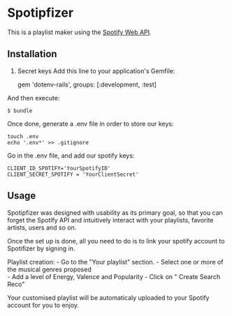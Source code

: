 # Spotipfizer

This is a playlist maker using the [Spotify Web API](https://developer.spotify.com/web-api).



## Installation

1. Secret keys
Add this line to your application's Gemfile:

    gem 'dotenv-rails', groups: [:development, :test]

And then execute:

    $ bundle

Once done, generate a .env file in order to store our keys:

    touch .env
    echo '.env*' >> .gitignore


Go in the .env file, and add our spotify keys:

    CLIENT_ID_SPOTIFY='YourSpotifyID'
    CLIENT_SECRET_SPOTIFY = 'YourClientSecret'

## Usage

Spotipfizer was designed with usability as its primary goal, so that you can forget the Spotify API and intuitively interact with your playlists, favorite artists, users and so on.

Once the set up is done, all you need to do is to link your spotify account to Spotifizer by signing in.

Playlist creation:
    - Go to the "Your playlist" section. 
    - Select one or more of the musical genres proposed  
    - Add a level of Energy, Valence and Popularity
    - Click on " Create Search Reco" 

Your customised playlist will be automaticaly uploaded to your Spotify account for you to enjoy.